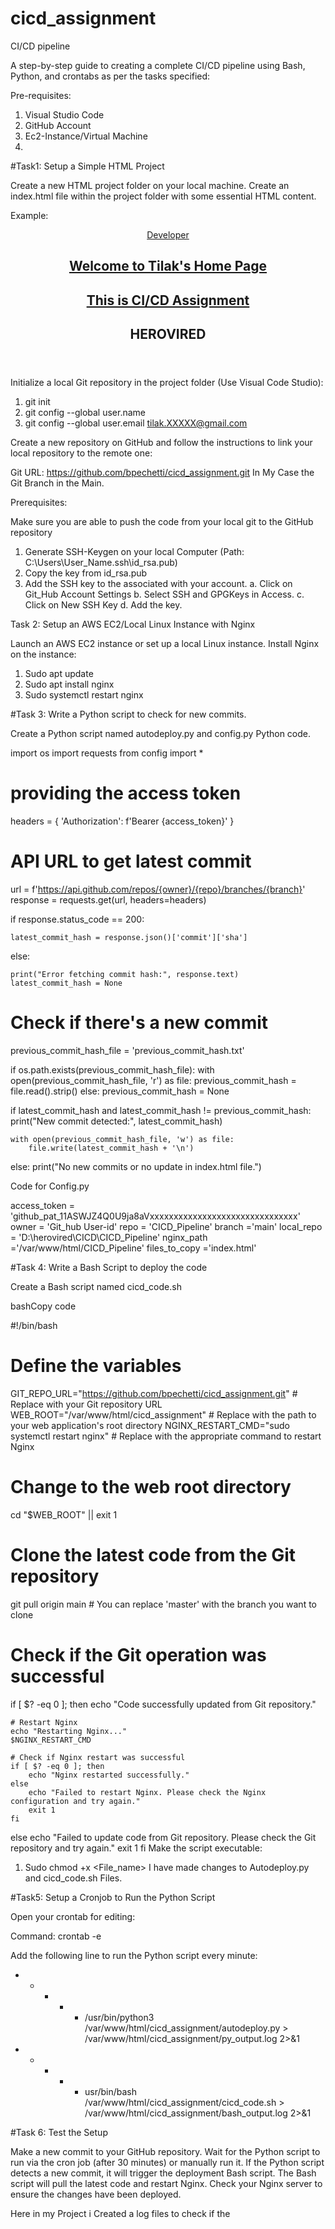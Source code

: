 # cicd_assignment
CI/CD pipeline

A step-by-step guide to creating a complete CI/CD pipeline using Bash, Python, and crontabs as per the tasks specified:

Pre-requisites:
1. Visual Studio Code
2. GitHub Account
3. Ec2-Instance/Virtual Machine
4. 

#Task1: Setup a Simple HTML Project

Create a new HTML project folder on your local machine.
Create an index.html file within the project folder with some essential HTML content.

Example:
<!DOCTYPE html>
<html lang="en">
<head>
  <meta charset="UTF-8">
  <meta name="viewport" content="width=device-width, initial-scale=1.0">
  <link rel="stylesheet" type="text/css" href="styles.css">
  <title>Tilak's Home Page</title>
</head>
<body>
  <header class="header">
    <a href="#" class="logo">Developer</a>
    <nav class="nav-items">
      <h1 class="homepage-title"><a href="#">Welcome to Tilak's Home Page</a></h1>
      <h1 class="assignment-title"><a href="#">This is CI/CD Assignment</a></h1>
      <h1 class="brand-name">HEROVIRED</h1>
    </nav>
  </header>
</body>
</html>

Initialize a local Git repository in the project folder (Use Visual Code Studio):
1.	git init
2.	git config --global user.name <User-name>
3.	git config --global user.email tilak.XXXXX@gmail.com

Create a new repository on GitHub and follow the instructions to link your local repository to the remote one:

Git URL: https://github.com/bpechetti/cicd_assignment.git
In My Case the Git Branch in the Main.

Prerequisites:

Make sure you are able to push the code from your local git to the GitHub repository

1.	Generate SSH-Keygen on your local Computer (Path: C:\Users\User_Name\.ssh\id_rsa.pub)
2.	Copy the key from id_rsa.pub 
3.	Add the SSH key to the associated with your account.
a.	Click on Git_Hub Account Settings
b.	Select SSH and GPGKeys in Access.
c.	Click on New SSH Key
d.	Add the key. 

Task 2: Setup an AWS EC2/Local Linux Instance with Nginx

Launch an AWS EC2 instance or set up a local Linux instance.
Install Nginx on the instance:
 
1.	Sudo apt update
2.	Sudo apt install nginx
3.	Sudo systemctl restart nginx

#Task 3: Write a Python script to check for new commits.

Create a Python script named autodeploy.py and config.py
Python code.

import os
import requests
from config import *

# providing the access token
headers = {
    'Authorization': f'Bearer {access_token}'
}

# API URL to get latest commit
url = f'https://api.github.com/repos/{owner}/{repo}/branches/{branch}' 
response = requests.get(url, headers=headers) 

if response.status_code == 200: 
   
    latest_commit_hash = response.json()['commit']['sha'] 
    
else:

    print("Error fetching commit hash:", response.text)
    latest_commit_hash = None

# Check if there's a new commit
previous_commit_hash_file = 'previous_commit_hash.txt' 

if os.path.exists(previous_commit_hash_file):
    with open(previous_commit_hash_file, 'r') as file: 
        previous_commit_hash = file.read().strip()
else:
    previous_commit_hash = None
    
if latest_commit_hash and latest_commit_hash != previous_commit_hash:
    print("New commit detected:", latest_commit_hash)
    
    with open(previous_commit_hash_file, 'w') as file:
        file.write(latest_commit_hash + '\n')

else:
    print("No new commits or no update in index.html file.")

Code for Config.py

access_token = 'github_pat_11ASWJZ4Q0U9ja8aVxxxxxxxxxxxxxxxxxxxxxxxxxxxxxxx'
owner = 'Git_hub User-id'
repo = 'CICD_Pipeline'
branch ='main' 
local_repo = 'D:\herovired\CICD\CICD_Pipeline'
nginx_path ='/var/www/html/CICD_Pipeline'
files_to_copy ='index.html'

#Task 4: Write a Bash Script to deploy the code

Create a Bash script named cicd_code.sh

bashCopy code

#!/bin/bash

# Define the variables
GIT_REPO_URL="https://github.com/bpechetti/cicd_assignment.git"  # Replace with your Git repository URL
WEB_ROOT="/var/www/html/cicd_assignment"  # Replace with the path to your web application's root directory
NGINX_RESTART_CMD="sudo systemctl restart nginx"  # Replace with the appropriate command to restart Nginx

# Change to the web root directory
cd "$WEB_ROOT" || exit 1

# Clone the latest code from the Git repository
git pull origin main  # You can replace 'master' with the branch you want to clone

# Check if the Git operation was successful
if [ $? -eq 0 ]; then
    echo "Code successfully updated from Git repository."

    # Restart Nginx
    echo "Restarting Nginx..."
    $NGINX_RESTART_CMD

    # Check if Nginx restart was successful
    if [ $? -eq 0 ]; then
        echo "Nginx restarted successfully."
    else
        echo "Failed to restart Nginx. Please check the Nginx configuration and try again."
        exit 1
    fi
else
    echo "Failed to update code from Git repository. Please check the Git repository and try again."
    exit 1
fi
Make the script executable:

1.	Sudo chmod +x <File_name> I have made changes to Autodeploy.py and cicd_code.sh Files.

#Task5: Setup a Cronjob to Run the Python Script

Open your crontab for editing:

Command:  crontab -e

Add the following line to run the Python script every minute:

* * * * * /usr/bin/python3 /var/www/html/cicd_assignment/autodeploy.py > /var/www/html/cicd_assignment/py_output.log 2>&1
 
 
 * * * * * usr/bin/bash /var/www/html/cicd_assignment/cicd_code.sh > /var/www/html/cicd_assignment/bash_output.log 2>&1

#Task 6: Test the Setup

Make a new commit to your GitHub repository.
Wait for the Python script to run via the cron job (after 30 minutes) or manually run it.
If the Python script detects a new commit, it will trigger the deployment Bash script.
The Bash script will pull the latest code and restart Nginx.
Check your Nginx server to ensure the changes have been deployed.

Here in my Project i Created a log files to check if the 


